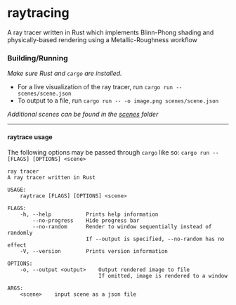 # raytracing

A ray tracer written in Rust which implements Blinn-Phong shading and physically-based rendering using a Metallic-Roughness workflow

### Building/Running

*Make sure Rust and `cargo` are installed.*

- For a live visualization of the ray tracer, run `cargo run -- scenes/scene.json`
- To output to a file, run `cargo run -- -o image.png scenes/scene.json`

*Additional scenes can be found in the [scenes](./scenes) folder*

----

#### raytrace usage

The following options may be passed through `cargo` like so: `cargo run -- [FLAGS] [OPTIONS] <scene>`

```
ray tracer
A ray tracer written in Rust

USAGE:
    raytrace [FLAGS] [OPTIONS] <scene>

FLAGS:
    -h, --help           Prints help information
        --no-progress    Hide progress bar
        --no-random      Render to window sequentially instead of randomly
                         If --output is specified, --no-random has no effect
    -V, --version        Prints version information

OPTIONS:
    -o, --output <output>    Output rendered image to file
                             If omitted, image is rendered to a window

ARGS:
    <scene>    input scene as a json file
```
